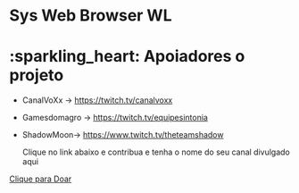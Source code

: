 # Sys Web Browser WL

# :sparkling\_heart: Apoiadores o projeto

* CanalVoXx -> https://twitch.tv/canalvoxx
* Gamesdomagro -> https://twitch.tv/equipesintonia
* ShadowMoon-> https://www.twitch.tv/theteamshadow

   Clique no link abaixo e contribua e tenha o nome do seu canal divulgado aqui


[Clique para Doar](https://github.com/danielnerytondo/SysBrowserWL/blob/main/donate.md)

